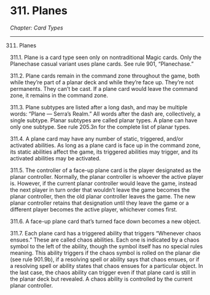 # 311. Planes

*Chapter: Card Types*

---

311. Planes



311.1. Plane is a card type seen only on nontraditional Magic cards. Only the Planechase casual variant uses plane cards. See rule 901, “Planechase.”



311.2. Plane cards remain in the command zone throughout the game, both while they’re part of a planar deck and while they’re face up. They’re not permanents. They can’t be cast. If a plane card would leave the command zone, it remains in the command zone.



311.3. Plane subtypes are listed after a long dash, and may be multiple words: “Plane — Serra’s Realm.” All words after the dash are, collectively, a single subtype. Planar subtypes are called planar types. A plane can have only one subtype. See rule 205.3n for the complete list of planar types.



311.4. A plane card may have any number of static, triggered, and/or activated abilities. As long as a plane card is face up in the command zone, its static abilities affect the game, its triggered abilities may trigger, and its activated abilities may be activated.



311.5. The controller of a face-up plane card is the player designated as the planar controller. Normally, the planar controller is whoever the active player is. However, if the current planar controller would leave the game, instead the next player in turn order that wouldn’t leave the game becomes the planar controller, then the old planar controller leaves the game. The new planar controller retains that designation until they leave the game or a different player becomes the active player, whichever comes first.



311.6. A face-up plane card that’s turned face down becomes a new object.



311.7. Each plane card has a triggered ability that triggers “Whenever chaos ensues.” These are called chaos abilities. Each one is indicated by a chaos symbol to the left of the ability, though the symbol itself has no special rules meaning. This ability triggers if the chaos symbol is rolled on the planar die (see rule 901.9b), if a resolving spell or ability says that chaos ensues, or if a resolving spell or ability states that chaos ensues for a particular object. In the last case, the chaos ability can trigger even if that plane card is still in the planar deck but revealed. A chaos ability is controlled by the current planar controller.


